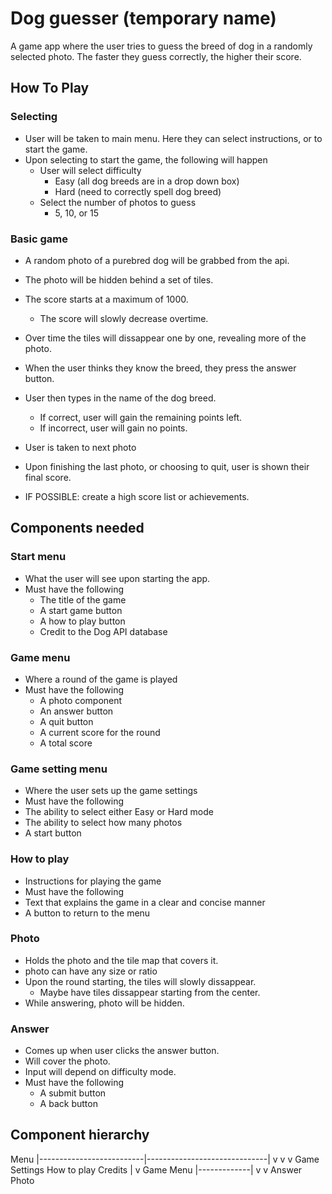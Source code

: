 # Dog guesser (temporary name)

 A game app where the user tries to guess the breed of dog in a randomly selected photo. The faster they guess correctly, the higher their score.

## How To Play
### Selecting
 - User will be taken to main menu. Here they can select instructions, or to start the game.
 - Upon selecting to start the game, the following will happen
   - User will select difficulty
     - Easy (all dog breeds are in a drop down box)
     - Hard (need to correctly spell dog breed)
   - Select the number of photos to guess
     - 5, 10, or 15
### Basic game
 - A random photo of a purebred dog will be grabbed from the api.
 - The photo will be hidden behind a set of tiles.
 - The score starts at a maximum of 1000.
   - The score will slowly decrease overtime.
 - Over time the tiles will dissappear one by one, revealing more of the photo.
 - When the user thinks they know the breed, they press the answer button.
 - User then types in the name of the dog breed.
   - If correct, user will gain the remaining points left.
   - If incorrect, user will gain no points.
 - User is taken to next photo
 - Upon finishing the last photo, or choosing to quit, user is shown their final score.

 - IF POSSIBLE: create a high score list or achievements.

 ## Components needed

### Start menu
 - What the user will see upon starting the app.
 - Must have the following
   - The title of the game
   - A start game button
   - A how to play button
   - Credit to the Dog API database

### Game menu
 - Where a round of the game is played
 - Must have the following
   - A photo component
   - An answer button
   - A quit button
   - A current score for the round
   - A total score

### Game setting menu
 - Where the user sets up the game settings
 - Must have the following
  - The ability to select either Easy or Hard mode
  - The ability to select how many photos
  - A start button

### How to play
 - Instructions for playing the game
 - Must have the following
  - Text that explains the game in a clear and concise manner
  - A button to return to the menu

### Photo
 - Holds the photo and the tile map that covers it.
 - photo can have any size or ratio
 - Upon the round starting, the tiles will slowly dissappear.
   - Maybe have tiles dissappear starting from the center.
 - While answering, photo will be hidden.

### Answer
 - Comes up when user clicks the answer button.
 - Will cover the photo.
 - Input will depend on difficulty mode.
 - Must have the following
   - A submit button
   - A back button

## Component hierarchy

Menu
|--------------------------|------------------------------|
v                          v                              v
Game Settings           How to play                     Credits
|
v
Game Menu
|-------------|
v             v
Answer      Photo